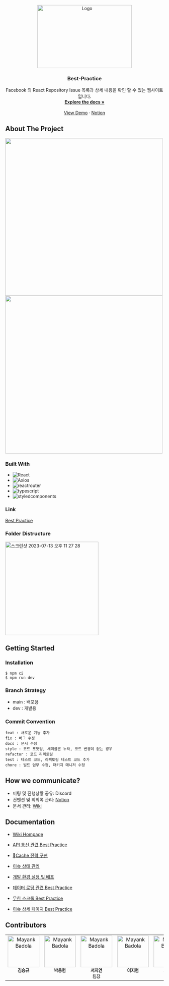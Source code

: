 <!-- PROJECT LOGO -->
<br />
<div align="center">
    <img src="https://static.wanted.co.kr/images/wantedplus_event/preonboarding/infopage/intro.png" alt="Logo" width="300" height="200">

  <h3 align="center">Best-Practice</h3>

  <p align="center">
    Facebook 의 React Repository Issue 목록과 상세 내용을 확인 할 수 있는 웹사이트입니다.
    <br />
    <a href="https://github.com/wanted-internship-11th-team10/pre-onboarding-11th-3-10/wiki"><strong>Explore the docs »</strong></a>
    <br />
    <br />
    <a href="">View Demo</a>
    ·
    <a href="https://lean-mahogany-686.notion.site/Team-10-d4eeb6514bc645b8a02de96af3152dca">Notion</a>
  </p>
</div>

<!-- ABOUT THE PROJECT -->
## About The Project
<div>
    <img src="" width='500'>
    <img src="" width="500">
</div>

### Built With

* ![React][React.js]
* ![Axios][Axios]
* ![reactrouter][reactrouter]
* ![typescript][typescript]
* ![styledcomponents][styledcomponents]

### Link
<a href="">Best Practice</a>

### Folder Distructure
<img width="296" alt="스크린샷 2023-07-13 오후 11 27 28" src="https://github.com/wanted-internship-11th-team10/pre-onboarding-11th-3-10/assets/117281717/237fb6cf-c562-409d-9bab-f6a496759d77">

<!-- GETTING STARTED -->
## Getting Started

### Installation
```
$ npm ci
$ npm run dev
```

### Branch Strategy
- main : 배포용
- dev : 개발용

### Commit Convention
```
feat : 새로운 기능 추가
fix : 버그 수정
docs : 문서 수정
style : 코드 포맷팅, 세미콜론 누락, 코드 변경이 없는 경우
refactor : 코드 리펙토링
test : 테스트 코드, 리펙토링 테스트 코드 추가
chore : 빌드 업무 수정, 패키지 매니저 수정
```

## How we communicate?
- 미팅 및 진행상황 공유: Discord
- 컨벤션 및 회의록 관리: <a href="https://lean-mahogany-686.notion.site/Team-10-d4eeb6514bc645b8a02de96af3152dca">Notion</a>
- 문서 관리: <a href="https://github.com/wanted-internship-11th-team10/pre-onboarding-11th-3-10/wiki">Wiki</a>

## Documentation
- <a href="https://github.com/wanted-internship-11th-team10/pre-onboarding-11th-3-10/wiki">Wiki Hompage</a>

- <a href="https://github.com/wanted-internship-11th-team10/pre-onboarding-11th-3-10/wiki/API-%ED%86%B5%EC%8B%A0-%EA%B4%80%EB%A0%A8-Best-Practice">API 통신 관련 Best Practice</a>

- <a href="https://github.com/wanted-internship-11th-team10/pre-onboarding-11th-3-10/wiki/Cache-%EC%A0%84%EB%9E%B5-%EA%B5%AC%ED%98%84">Cache 전략 구현</a>

- <a href="https://github.com/wanted-internship-11th-team10/pre-onboarding-11th-3-10/wiki/Issue-%EC%83%81%ED%83%9C%EA%B4%80%EB%A6%AC">이슈 상태 관리
</a>

- <a href="https://github.com/wanted-internship-11th-team10/pre-onboarding-11th-3-10/wiki/%EA%B0%9C%EB%B0%9C-%ED%99%98%EA%B2%BD-%EC%84%A4%EC%A0%95-%EB%B0%8F-%EB%B0%B0%ED%8F%AC">개발 환경 설정 및 배포</a>

- <a href="https://github.com/wanted-internship-11th-team10/pre-onboarding-11th-3-10/wiki/%EB%8D%B0%EC%9D%B4%ED%84%B0-%EB%A1%9C%EB%94%A9-%EA%B4%80%EB%A0%A8-Best-Practice">데이터 로딩 관련 Best Practice</a>

- <a href="https://github.com/wanted-internship-11th-team10/pre-onboarding-11th-3-10/wiki/%EB%AC%B4%ED%95%9C-%EC%8A%A4%ED%81%AC%EB%A1%A4-Best-Practice">무한 스크롤 Best Practice</a>

- <a href="https://github.com/wanted-internship-11th-team10/pre-onboarding-11th-3-10/wiki/%EC%9D%B4%EC%8A%88-%EC%83%81%EC%84%B8%ED%8E%98%EC%9D%B4%EC%A7%80-Best-Practice">이슈 상세 페이지 Best Practice</a>

## Contributors
<table>
  <tr>
    <td align="center" valign="top" width="14.28%"><a href="https://github.com/KIMSEUNGGYU"><img src="https://avatars.githubusercontent.com/u/45627868?v=4" width="100px;" alt="Mayank Badola"/><br /><sub><b>김승규</b></sub></a><br /></td>
    <td align="center" valign="top" width="14.28%"><a href="https://github.com/yurjune"><img src="https://avatars.githubusercontent.com/u/84958904?v=4" width="100px;" alt="Mayank Badola"/><br /><sub><b>박용헌</b></sub></a><br /></td>
    <td align="center" valign="top" width="14.28%"><a href="https://github.com/mia-seo"><img src="https://avatars.githubusercontent.com/u/117281717?v=4" width="100px;" alt="Mayank Badola"/><br /><sub><b>서지연</b><br/>팀장</sub></a><br /></td>
      <td align="center" valign="top" width="14.28%"><a href="https://github.com/sik9252"><img src="https://avatars.githubusercontent.com/u/64947440?v=4" width="100px;" alt="Mayank Badola"/><br /><sub><b>이지현</b></sub></a><br /></td>
      <td align="center" valign="top" width="14.28%"><a href="https://github.com/iinnu"><img src="https://avatars.githubusercontent.com/u/55791128?v=4" width="100px;" alt="Mayank Badola"/><br /><sub><b>조인후</b></sub></a><br /></td>
      <td align="center" valign="top" width="14.28%"><a href="https://github.com/oplidote"><img src="https://avatars.githubusercontent.com/u/69412482?v=4" width="100px;" alt="Mayank Badola"/><br /><sub><b>진현우</b></sub></a><br /></td>
  </tr>
</table>


[React.js]: https://img.shields.io/badge/React-20232A?style=for-the-badge&logo=react&logoColor=61DAFB
[Axios]: https://img.shields.io/badge/Axios-20232A?style=for-the-badge&logo=axios&logoColor=#5A29E4
[reactrouter]: https://img.shields.io/badge/reactrouter-20232A?style=for-the-badge&logo=reactrouter&logoColor=CA4245
[typescript]: https://img.shields.io/badge/TypeScript-20232A?style=for-the-badge&logo=typescript&logoColor=3178C6
[styledcomponents]: https://img.shields.io/badge/styledcomponents-20232A?style=for-the-badge&logo=styledcomponents&logoColor=#DB7093
